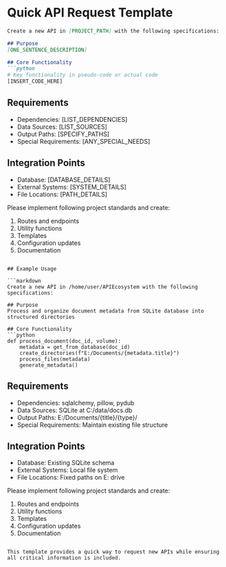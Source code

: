# Quick API Request Template

```markdown
Create a new API in [PROJECT_PATH] with the following specifications:

## Purpose
[ONE_SENTENCE_DESCRIPTION]

## Core Functionality
```python
# Key functionality in pseudo-code or actual code
[INSERT_CODE_HERE]
```

## Requirements
- Dependencies: [LIST_DEPENDENCIES]
- Data Sources: [LIST_SOURCES]
- Output Paths: [SPECIFY_PATHS]
- Special Requirements: [ANY_SPECIAL_NEEDS]

## Integration Points
- Database: [DATABASE_DETAILS]
- External Systems: [SYSTEM_DETAILS]
- File Locations: [PATH_DETAILS]

Please implement following project standards and create:
1. Routes and endpoints
2. Utility functions
3. Templates
4. Configuration updates
5. Documentation
```

## Example Usage

```markdown
Create a new API in /home/user/APIEcosystem with the following specifications:

## Purpose
Process and organize document metadata from SQLite database into structured directories

## Core Functionality
```python
def process_document(doc_id, volume):
    metadata = get_from_database(doc_id)
    create_directories(f"E:/Documents/{metadata.title}")
    process_files(metadata)
    generate_metadata()
```

## Requirements
- Dependencies: sqlalchemy, pillow, pydub
- Data Sources: SQLite at C:/data/docs.db
- Output Paths: E:/Documents/{title}/{type}/
- Special Requirements: Maintain existing file structure

## Integration Points
- Database: Existing SQLite schema
- External Systems: Local file system
- File Locations: Fixed paths on E: drive

Please implement following project standards and create:
1. Routes and endpoints
2. Utility functions
3. Templates
4. Configuration updates
5. Documentation
```

This template provides a quick way to request new APIs while ensuring all critical information is included.